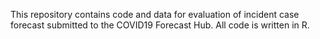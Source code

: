 This repository contains code and data for evaluation of incident case forecast submitted to the COVID19 Forecast Hub. All code is written in R. 
